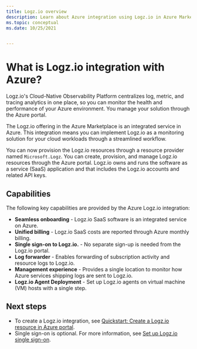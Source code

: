 ```yaml
---
title: Logz.io overview
description: Learn about Azure integration using Logz.io in Azure Marketplace.
ms.topic: conceptual
ms.date: 10/25/2021


---
```


# What is Logz.io integration with Azure?

Logz.io's Cloud-Native Observability Platform centralizes log, metric, and tracing analytics in one place, so you can monitor the health and performance of your Azure environment. You manage your solution through the Azure portal.

The Logz.io offering in the Azure Marketplace is an integrated service in Azure. This integration means you can implement Logz.io as a monitoring solution for your cloud workloads through a streamlined workflow.

You can now provision the Logz.io resources through a resource provider named `Microsoft.Logz`. You can create, provision, and manage Logz.io resources through the Azure portal. Logz.io owns and runs the software as a service (SaaS) application and that includes the Logz.io accounts and related API keys.

## Capabilities

The following key capabilities are provided by the Azure Logz.io integration:

- **Seamless onboarding** - Logz.io SaaS software is an integrated service on Azure.
- **Unified billing** - Logz.io SaaS costs are reported through Azure monthly billing.
- **Single sign-on to Logz.io.** - No separate sign-up is needed from the Logz.io portal.
- **Log forwarder** - Enables forwarding of subscription activity and resource logs to Logz.io.
- **Management experience** - Provides a single location to monitor how Azure services shipping logs are sent to Logz.io.
- **Logz.io Agent Deployment** - Set up Logz.io agents on virtual machine (VM) hosts with a single step.

## Next steps

- To create a Logz.io integration, see [Quickstart: Create a Logz.io resource in Azure portal](create.md).
- Single sign-on is optional. For more information, see [Set up Logz.io single sign-on](setup-sso.md).
